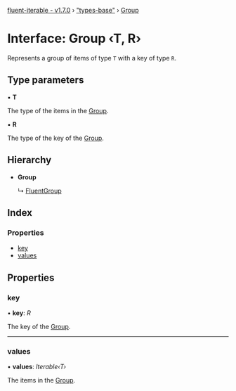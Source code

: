 [fluent-iterable - v1.7.0](../README.md) › ["types-base"](../modules/_types_base_.md) › [Group](_types_base_.group.md)

# Interface: Group ‹**T, R**›

Represents a group of items of type `T` with a key of type `R`.

## Type parameters

▪ **T**

The type of the items in the [Group](_types_base_.group.md).

▪ **R**

The type of the key of the [Group](_types_base_.group.md).

## Hierarchy

* **Group**

  ↳ [FluentGroup](_types_.fluentgroup.md)

## Index

### Properties

* [key](_types_base_.group.md#key)
* [values](_types_base_.group.md#values)

## Properties

###  key

• **key**: *R*

The key of the [Group](_types_base_.group.md).

___

###  values

• **values**: *Iterable‹T›*

The items in the [Group](_types_base_.group.md).
